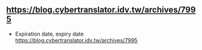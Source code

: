 ## https://blog.cybertranslator.idv.tw/archives/7995
- Expiration date, expiry date
  <br>https://blog.cybertranslator.idv.tw/archives/7995
